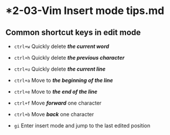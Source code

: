# *2-03-Vim Insert mode tips.md

## Common shortcut keys in edit mode
- `ctrl+w` Quickly delete ***the current word***
- `ctrl+h` Quickly delete ***the previous character***
- `ctrl+u` Quickly delete ***the current line***

- `ctrl+a` Move to ***the beginning of the line***
- `ctrl+e` Move to ***the end of the line***
- `ctrl+f` Move ***forward*** one character
- `ctrl+b` Move ***back*** one character


- `gi` Enter insert mode and jump to the last edited position
